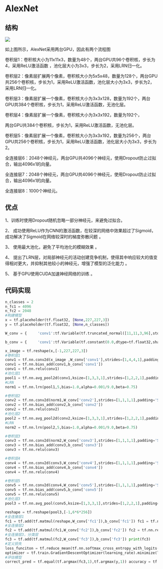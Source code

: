 # AlexNet

## 结构

![]( https://github.com/Shigurea/boke/blob/master/pic/20190614111847701.png )

如上图所示，AlexNet采用两台GPU，因此有两个流程图

卷积层1：卷积核大小为11x11x3，数量为48个，两台GPU共96个卷积核，步长为4，采用ReLU激活函数 ，池化层大小为3x3，步长为2，采用LRN归一化。

卷积层2：像素层扩展两个像素，卷积核大小为5x5x48，数量为128个，两台GPU共256个卷积核，步长为1，采用ReLU激活函数，池化层大小为3x3，步长为2，采用LRN归一化。

卷积层3：像素层扩展一个像素，卷积核大小为3x3x128，数量为192个，两台GPU共384个卷积核，步长为1，采用ReLU激活函数，无池化层。

卷积层4：像素层扩展一个像素，卷积核大小为3x3x192，数量为192个，

两台GPU共384个卷积核，步长为1，采用ReLU激活函数，无池化层。

卷积层5：像素层扩展一个像素，卷积核大小为3x3x192，数量为256个，两台GPU共256个卷积核，步长为1，采用ReLU激活函数，池化层大小为3x3，步长为2。

全连接层6：2048个神经元，两台GPU共4096个神经元，使用Dropout防止过拟合，输出4096x1的向量。

全连接层7：2048个神经元，两台GPU共4096个神经元，使用Dropout防止过拟合，输出4096x1的向量。

全连接层8：1000个神经元。

## 优点

1、训练时使用Dropout随机忽略一部分神经元，来避免过拟合。

2、 成功使用ReLU作为CNN的激活函数，在较深的网络中效果超过了Sigmoid，成功解决了Sigmoid在网络较深时的梯度弥散问题 。

3、 使用最大池化，避免了平均池化的模糊效果 。

4、 提出了LRN层，对局部神经元的活动创建竞争机制，使得其中响应较大的值变得相对更大，并抑制其他较小的神经元，增强了模型的泛化能力 。

5、 基于GPU使用CUDA加速神经网络的训练 。

## 代码实现

```python
n_classes = 2 
n_fc1 = 4096
n_fc2 = 2048
#构建模型
x = tf.placeholder(tf.float32, [None,227,227,3])
y = tf.placeholder(tf.float32, [None,n_classes])

W_conv = {     'conv1':tf.Variable(tf.truncated_normal([11,11,3,96],stddev=0.0001)),     'conv2':tf.Variable(tf.truncated_normal([5,5,96,256],stddev=0.01)),     'conv3':tf.Variable(tf.truncated_normal([3,3,256,384],stddev=0.01)),     'conv4':tf.Variable(tf.truncated_normal([3,3,384,384],stddev=0.01)),     'conv5':tf.Variable(tf.truncated_normal([3,3,384,256],stddev=0.01)),     'fc1':tf.Variable(tf.truncated_normal([6*6*256,n_fc1],stddev=0.1)),     'fc2':tf.Variable(tf.truncated_normal([n_fc1,n_fc2],stddev=0.1)),     'fc3':tf.Variable(tf.truncated_normal([n_fc2,n_classes],stddev=0.1)) }

b_conv = {     'conv1':tf.Variable(tf.constant(0.0,dtype=tf.float32,shape=[96])),     'conv2':tf.Variable(tf.constant(0.1,dtype=tf.float32,shape=[256])),     'conv3':tf.Variable(tf.constant(0.1,dtype=tf.float32,shape=[384])),     'conv4':tf.Variable(tf.constant(0.1,dtype=tf.float32,shape=[384])),     'conv5':tf.Variable(tf.constant(0.1,dtype=tf.float32,shape=[256])),     'fc1':tf.Variable(tf.constant(0.1,dtype=tf.float32,shape=[n_fc1])),     'fc2':tf.Variable(tf.constant(0.1,dtype=tf.float32,shape=[n_fc2])),     'fc3':tf.Variable(tf.constant(0.0,dtype=tf.float32,shape=[n_classes])) }

x_image = tf.reshape(x,[-1,227,227,3])
#卷积层1 
conv1 = tf.nn.conv2d(x_image ,W_conv['conv1'],strides=[1,4,4,1],padding='VALID') 
conv1 = tf.nn.bias_add(conv1,b_conv['conv1']) 
conv1 = tf.nn.relu(conv1) 
#池化层1 
pool1 = tf.nn.avg_pool2d(conv1,ksize=[1,3,3,1],strides=[1,2,2,1],padding='VALID') 
#LRN
norm1 = tf.nn.lrn(pool1,5,bias=1.0,alpha=0.001/9.0,beta=0.75) 

#卷积层2 
conv2 = tf.nn.conv2d(norm1,W_conv['conv2'],strides=[1,1,1,1],padding='SAME') 
conv2 = tf.nn.bias_add(conv2,b_conv['conv2']) 
conv2 = tf.nn.relu(conv2) 
#池化层2 
pool2 = tf.nn.avg_pool2d(conv2,ksize=[1,3,3,1],strides=[1,2,2,1],padding='VALID') 
#LRN 
norm2 = tf.nn.lrn(pool2,5,bias=1.0,alpha=0.001/9.0,beta=0.75)

#卷积层3 
conv3 = tf.nn.conv2d(norm2,W_conv['conv3'],strides=[1,1,1,1],padding='SAME') 
conv3 = tf.nn.bias_add(conv3,b_conv['conv3']) 
conv3 = tf.nn.relu(conv3)  

#卷积层4 
conv4 = tf.nn.conv2d(conv3,W_conv['conv4'],strides=[1,1,1,1],padding='SAME') 
conv4 = tf.nn.bias_add(conv4,b_conv['conv4'])
conv4 = tf.nn.relu(conv4)

#卷积层5 
conv5 = tf.nn.conv2d(conv4,W_conv['conv5'],strides=[1,1,1,1],padding='SAME') 
conv5 = tf.nn.bias_add(conv5,b_conv['conv5']) 
conv5 = tf.nn.relu(conv5) 
#池化层3 
pool3 = tf.nn.avg_pool(conv5,ksize=[1,3,3,1],strides=[1,2,2,1],padding='VALID') 

reshape = tf.reshape(pool3,[-1,6*6*256]) 
#全连接层1 
fc1 = tf.add(tf.matmul(reshape,W_conv['fc1']),b_conv['fc1']) fc1 = tf.nn.relu(fc1) fc1 = tf.nn.dropout(fc1,0.5) 
#全连接层2 
fc2 = tf.add(tf.matmul(fc1,W_conv['fc2']),b_conv['fc2']) fc2 = tf.nn.relu(fc2) fc2 = tf.nn.dropout(fc2,0.5) 
#全连接层3，分类层 
fc3 = tf.add(tf.matmul(fc2,W_conv['fc3']),b_conv['fc3']) print(fc3) 
#定义损失 
loss_funciton = tf.reduce_mean(tf.nn.softmax_cross_entropy_with_logits(logits=fc3, labels=y)) 
optimizer = tf.train.GradientDescentOptimizer(learning_rate).minimize(loss_funciton) 
#评估模型 
correct_pred = tf.equal(tf.argmax(fc3,1),tf.argmax(y,1)) accuracy = tf.reduce_mean(tf.cast(correct_pred,tf.float32))
```

### 